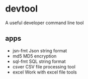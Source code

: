 # devtool
A useful developer command line tool

## apps
- jsn-fmt  Json string format
- md5      MD5 encryption
- sql-fmt  SQL string format
- csver    CSV file processing tool
- excel    Work with excel file tools
